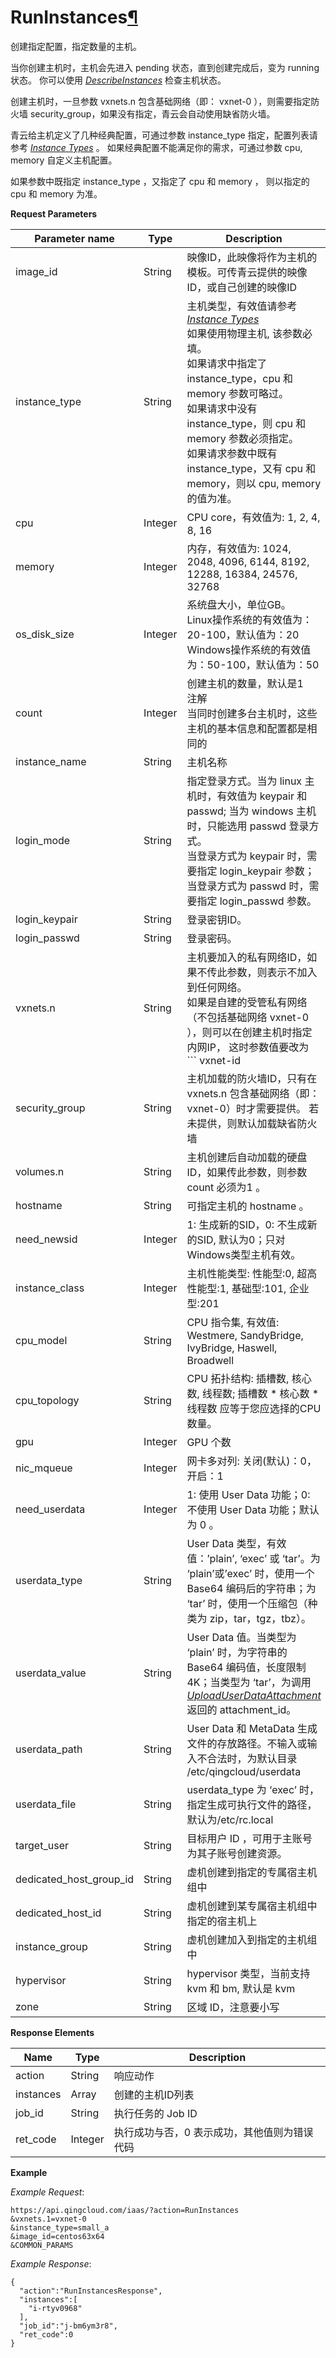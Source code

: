 ---
---

# RunInstances[¶](#runinstances "永久链接至标题")

创建指定配置，指定数量的主机。

当你创建主机时，主机会先进入 pending 状态，直到创建完成后，变为 running 状态。 你可以使用 [_DescribeInstances_](describe_instances.html#api-describe-instances) 检查主机状态。

创建主机时，一旦参数 vxnets.n 包含基础网络（即： vxnet-0 ），则需要指定防火墙 security_group，如果没有指定，青云会自动使用缺省防火墙。

青云给主机定义了几种经典配置，可通过参数 instance_type 指定，配置列表请参考 [_Instance Types_](../../common/includes/instance_type.html#instance-type) 。 如果经典配置不能满足你的需求，可通过参数 cpu, memory 自定义主机配置。

如果参数中既指定 instance_type ，又指定了 cpu 和 memory ， 则以指定的 cpu 和 memory 为准。

**Request Parameters**

| Parameter name | Type | Description | Required |
| --- | --- | --- | --- |
| image_id | String | 映像ID，此映像将作为主机的模板。可传青云提供的映像ID，或自己创建的映像ID | Yes |
| instance_type | String | 主机类型，有效值请参考 [_Instance Types_](../../common/includes/instance_type.html#instance-type)<br/>如果使用物理主机, 该参数必填。<br/>如果请求中指定了 instance_type，cpu 和 memory 参数可略过。<br/>如果请求中没有 instance_type，则 cpu 和 memory 参数必须指定。<br/>如果请求参数中既有 instance_type，又有 cpu 和 memory，则以 cpu, memory 的值为准。 | No |
| cpu | Integer | CPU core，有效值为: 1, 2, 4, 8, 16 | No |
| memory | Integer | 内存，有效值为: 1024, 2048, 4096, 6144, 8192, 12288, 16384, 24576, 32768 | No |
| os_disk_size | Integer | 系统盘大小，单位GB。<br>Linux操作系统的有效值为：20-100，默认值为：20<br>Windows操作系统的有效值为：50-100，默认值为：50 | No |
| count | Integer | 创建主机的数量，默认是1<br/>注解<br/>当同时创建多台主机时，这些主机的基本信息和配置都是相同的 | No |
| instance_name | String | 主机名称 | No |
| login_mode | String | 指定登录方式。当为 linux 主机时，有效值为 keypair 和 passwd; 当为 windows 主机时，只能选用 passwd 登录方式。<br/>当登录方式为 keypair 时，需要指定 login_keypair 参数；<br/>当登录方式为 passwd 时，需要指定 login_passwd 参数。 | Yes |
| login_keypair | String | 登录密钥ID。 | No |
| login_passwd | String | 登录密码。 | No |
| vxnets.n | String | 主机要加入的私有网络ID，如果不传此参数，则表示不加入到任何网络。<br/>如果是自建的受管私有网络（不包括基础网络 vxnet-0 ），则可以在创建主机时指定内网IP， 这时参数值要改为 ``` vxnet-id|ip-address ``` ，如 ```vxnet-abcd123|192.168.1.2``` 。 | No |
| security_group | String | 主机加载的防火墙ID，只有在 vxnets.n 包含基础网络（即：vxnet-0）时才需要提供。 若未提供，则默认加载缺省防火墙 | No |
| volumes.n | String | 主机创建后自动加载的硬盘ID，如果传此参数，则参数 count 必须为1 。 | No |
| hostname | String | 可指定主机的 hostname 。 | No |
| need_newsid | Integer | 1: 生成新的SID，0: 不生成新的SID, 默认为0；只对Windows类型主机有效。 | No |
| instance_class | Integer | 主机性能类型: 性能型:0, 超高性能型:1, 基础型:101, 企业型:201 | No |
| cpu_model | String | CPU 指令集, 有效值: Westmere, SandyBridge, IvyBridge, Haswell, Broadwell | No |
| cpu_topology | String | CPU 拓扑结构: 插槽数, 核心数, 线程数; 插槽数 * 核心数 * 线程数 应等于您应选择的CPU数量。 | No |
| gpu | Integer | GPU 个数 | No |
| nic_mqueue | Integer | 网卡多对列: 关闭(默认)：0，开启：1 | No |
| need_userdata | Integer | 1: 使用 User Data 功能；0: 不使用 User Data 功能；默认为 0 。 | No |
| userdata_type | String | User Data 类型，有效值：’plain’, ‘exec’ 或 ‘tar’。为 ‘plain’或’exec’ 时，使用一个 Base64 编码后的字符串；为 ‘tar’ 时，使用一个压缩包（种类为 zip，tar，tgz，tbz）。 | No |
| userdata_value | String | User Data 值。当类型为 ‘plain’ 时，为字符串的 Base64 编码值，长度限制 4K；当类型为 ‘tar’，为调用 [_UploadUserDataAttachment_](../userdata/upload_userdata_attachment.html#api-upload-userdata-attachment) 返回的 attachment_id。 | No |
| userdata_path | String | User Data 和 MetaData 生成文件的存放路径。不输入或输入不合法时，为默认目录 /etc/qingcloud/userdata | No |
| userdata_file | String | userdata_type 为 ‘exec’ 时，指定生成可执行文件的路径，默认为/etc/rc.local | No |
| target_user | String | 目标用户 ID ，可用于主账号为其子账号创建资源。 | No |
| dedicated_host_group_id | String | 虚机创建到指定的专属宿主机组中 | No |
| dedicated_host_id | String | 虚机创建到某专属宿主机组中指定的宿主机上 | No |
| instance_group | String | 虚机创建加入到指定的主机组中 | No |
| hypervisor | String | hypervisor 类型，当前支持 kvm 和 bm, 默认是 kvm | No |
| zone | String | 区域 ID，注意要小写 | Yes |

**Response Elements**

| Name | Type | Description |
| --- | --- | --- |
| action | String | 响应动作 |
| instances | Array | 创建的主机ID列表 |
| job_id | String | 执行任务的 Job ID |
| ret_code | Integer | 执行成功与否，0 表示成功，其他值则为错误代码 |

**Example**

_Example Request_:

```
https://api.qingcloud.com/iaas/?action=RunInstances
&vxnets.1=vxnet-0
&instance_type=small_a
&image_id=centos63x64
&COMMON_PARAMS
```

_Example Response_:

```
{
  "action":"RunInstancesResponse",
  "instances":[
    "i-rtyv0968"
  ],
  "job_id":"j-bm6ym3r8",
  "ret_code":0
}
```
